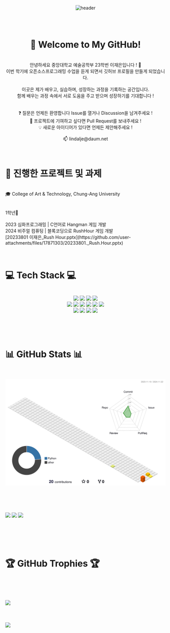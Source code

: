<div align="center">

![header](https://capsule-render.vercel.app/api?type=Waving&height=300&text=Jae%20Eun&fontSize=80&animation=fadeIn&fontColor=FFFFFF)
<br><br><br><br>

# 👋 Welcome to My GitHub! 
<br>
안녕하세요 중앙대학교 예술공학부 23학번 이재은입니다 ! 🙌<br>
이번 학기에 오픈소스프로그래밍 수업을 듣게 되면서 깃허브 프로필을 만들게 되었습니다.
<br><br>
이곳은 제가 배우고, 실습하며, 성장하는 과정을 기록하는 공간입니다.<br>
함께 배우는 과정 속에서 서로 도움을 주고 받으며 성장하기를 기대합니다 !<br>
<br><br>
❓ 질문은 언제든 환영합니다 Issue를 열거나 Discussion을 남겨주세요 !<br>
🤝 프로젝트에 기여하고 싶다면 Pull Request를 보내주세요 !<br>
💡 새로운 아이디어가 있다면 언제든 제안해주세요 !<br><br>   
📫 lindalje@daum.net
<br><br><br>
</div>

# 🚀 진행한 프로젝트 및 과제
<br>
🎓 College of Art & Technology, Chung-Ang University
<br><br><br>
1학년🔽
<br><br>
2023 심화프로그래밍 | C언어로 Hangman 게임 개발
<br> 
2024 비주얼 컴퓨팅   | 블록코딩으로 RushHour 게임 개발
<br>[20233801 이재은_Rush Hour.pptx](https://github.com/user-attachments/files/17871303/20233801._Rush.Hour.pptx)
<br><br><br>

  
# 💻 Tech Stack 💻
<div align="center">
<br>
<img src="https://img.shields.io/badge/Python-3776AB?style=flat-square&logo=Python&logoColor=white"/>
<img src="https://img.shields.io/badge/C-A8B9CC?style=flat-square&logo=C&logoColor=white"/>
<img src="https://img.shields.io/badge/c++-00599C?style=for-the-badge&logo=c%2B%2B&logoColor=white">
<img src="https://img.shields.io/badge/java-007396?style=flat-square&logo=java&logoColor=white"/>
<br>
<img src="https://img.shields.io/badge/Visual Studio-5C2D91?style=flat-square&logo=Visual Studio&logoColor=white"/>
<img src="https://img.shields.io/badge/Visual Studio Code-007ACC?style=flat-square&logo=Visual Studio Code&logoColor=white"/>
<img src="https://img.shields.io/badge/PyCharm-000000?style=flat-square&logo=PyCharm&logoColor=white"/>
<img src="https://img.shields.io/badge/Git-F05032?style=flat-square&logo=git&logoColor=white"/>
<img src="https://img.shields.io/badge/Google Colab-F9AB00?style=flat-square&logo=Google Colab&logoColor=white"/>
<img src="https://img.shields.io/badge/Linux-FCC624?style=flat-square&logo=linux&logoColor=black"/>
<br>
<img src="https://img.shields.io/badge/Adobe-FF0000?style=flat-square&logo=Adobe&logoColor=white"/>
<img src="https://img.shields.io/badge/Adobe Photoshop-31A8FF?style=flat-square&logo=Adobe Photoshop&logoColor=white"/>
<img src="https://img.shields.io/badge/Adobe Illustrator-FF9A00?style=flat-square&logo=Adobe Illustrator&logoColor=white"/>
<img src="https://img.shields.io/badge/Adobe Premiere Pro-9999FF?style=flat-square&logo=Adobe Premiere Pro&logoColor=white"/>
</div>
<br><br><br><br>

# 📊 GitHub Stats 📊
<br>

![](./profile-3d-contrib/profile-season-animate.svg)
</div>


<br><br><br><br>
![](https://github-readme-stats.vercel.app/api?username=lindalje&theme=rose&hide_border=false&include_all_commits=true&count_private=true)
![](https://github-readme-streak-stats.herokuapp.com/?user=lindalje&theme=rose&hide_border=false)
![](https://github-readme-stats.vercel.app/api/top-langs/?username=lindalje&theme=rose&hide_border=false&include_all_commits=true&count_private=true&layout=compact)

<br><br><br><br>
# 🏆 GitHub Trophies 🏆
<br><br><br><br>
![](https://github-profile-trophy.vercel.app/?username=lindalje&theme=calm_pink&no-frame=false&no-bg=false&margin-w=4)
<br><br><br><br>
[![](https://visitcount.itsvg.in/api?id=lindalje&icon=7&color=5)](https://visitcount.itsvg.in)


</div>

